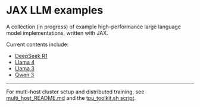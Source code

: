 # JAX LLM examples

A collection (in progress) of example high-performance large language model
implementations, written with JAX.

Current contents include:

* [DeepSeek R1](deepseek_r1_jax/)
* [Llama 4](llama4/)
* [Llama 3](llama3/)
* [Qwen 3](qwen3/)

---

For multi-host cluster setup and distributed training, see [multi_host_README.md](./multi_host_README.md) and the [tpu_toolkit.sh script](./misc/tpu_toolkit.sh).
